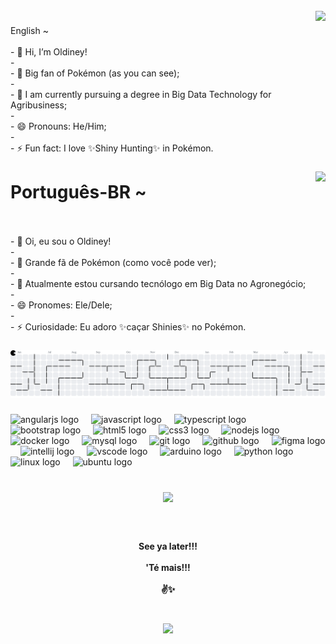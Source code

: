 <br clear="both">

<img align="right" height="200" src="https://media.tenor.com/E0mTBIZCaFsAAAAm/mini-impact-miniimpact.webp"  />

###

<p align="left">English ~<br><br>- 👋 Hi, I’m Oldiney!<br>- <br>- 👀 Big fan of Pokémon (as you can see);<br>- <br>- 🌱 I am currently pursuing a degree in Big Data Technology for Agribusiness;<br>- <br>- 😄 Pronouns: He/Him;<br>- <br>- ⚡ Fun fact: I love ✨Shiny Hunting✨ in Pokémon.</p>

###

<img align="right" height="200" src="https://media.tenor.com/XnHOWYiwZEsAAAAm/mini-impact-miniimpact.webp"  />

###

<p align="left"><h1>Português-BR ~ </h1><br><br>- 👋 Oi, eu sou o Oldiney!<br>- <br>- 👀 Grande fã de Pokémon (como você pode ver);<br>- <br>- 🌱 Atualmente estou cursando tecnólogo em Big Data no Agronegócio;<br>- <br>- 😄 Pronomes: Ele/Dele;<br>- <br>- ⚡ Curiosidade: Eu adoro ✨caçar Shinies✨ no Pokémon.</p>

###

<picture>
  <source media="(prefers-color-scheme: dark)" srcset="https://raw.githubusercontent.com/Oldiney1/Oldiney1/output/pacman-contribution-graph-dark.svg">
  <source media="(prefers-color-scheme: light)" srcset="https://raw.githubusercontent.com/Oldiney1/Oldiney1/output/pacman-contribution-graph.svg">
  <img alt="pacman contribution graph" src="https://raw.githubusercontent.com/Oldiney1/Oldiney1/output/pacman-contribution-graph.svg">
</picture>

###

<div align="left">
  <img src="https://cdn.simpleicons.org/angular/DD0031" height="40" alt="angularjs logo"  />
  <img width="12" />
  <img src="https://cdn.jsdelivr.net/gh/devicons/devicon/icons/javascript/javascript-original.svg" height="40" alt="javascript logo"  />
  <img width="12" />
  <img src="https://cdn.jsdelivr.net/gh/devicons/devicon/icons/typescript/typescript-original.svg" height="40" alt="typescript logo"  />
  <img width="12" />
  <img src="https://cdn.jsdelivr.net/gh/devicons/devicon/icons/bootstrap/bootstrap-original.svg" height="40" alt="bootstrap logo"  />
  <img width="12" />
  <img src="https://cdn.jsdelivr.net/gh/devicons/devicon/icons/html5/html5-original.svg" height="40" alt="html5 logo"  />
  <img width="12" />
  <img src="https://cdn.jsdelivr.net/gh/devicons/devicon/icons/css3/css3-original.svg" height="40" alt="css3 logo"  />
  <img width="12" />
  <img src="https://cdn.jsdelivr.net/gh/devicons/devicon/icons/nodejs/nodejs-original.svg" height="40" alt="nodejs logo"  />
  <img width="12" />
  <img src="https://cdn.jsdelivr.net/gh/devicons/devicon/icons/docker/docker-original.svg" height="40" alt="docker logo"  />
  <img width="12" />
  <img src="https://cdn.jsdelivr.net/gh/devicons/devicon/icons/mysql/mysql-original.svg" height="40" alt="mysql logo"  />
  <img width="12" />
  <img src="https://cdn.jsdelivr.net/gh/devicons/devicon/icons/git/git-original.svg" height="40" alt="git logo"  />
  <img width="12" />
  <img src="https://cdn.jsdelivr.net/gh/devicons/devicon/icons/github/github-original.svg" height="40" alt="github logo"  />
  <img width="12" />
  <img src="https://cdn.jsdelivr.net/gh/devicons/devicon/icons/figma/figma-original.svg" height="40" alt="figma logo"  />
  <img width="12" />
  <img src="https://cdn.jsdelivr.net/gh/devicons/devicon/icons/intellij/intellij-original.svg" height="40" alt="intellij logo"  />
  <img width="12" />
  <img src="https://cdn.jsdelivr.net/gh/devicons/devicon/icons/vscode/vscode-original.svg" height="40" alt="vscode logo"  />
  <img width="12" />
  <img src="https://cdn.jsdelivr.net/gh/devicons/devicon/icons/arduino/arduino-original.svg" height="40" alt="arduino logo"  />
  <img width="12" />
  <img src="https://cdn.jsdelivr.net/gh/devicons/devicon/icons/python/python-original.svg" height="40" alt="python logo"  />
  <img width="12" />
  <img src="https://cdn.jsdelivr.net/gh/devicons/devicon/icons/linux/linux-original.svg" height="40" alt="linux logo"  />
  <img width="12" />
  <img src="https://cdn.simpleicons.org/ubuntu/E95420" height="40" alt="ubuntu logo"  />
</div>

###

<br clear="both">

<div align="center">
  <img src="https://profile-counter.glitch.me/Oldiney1/count.svg?"  />
</div>

###

<br clear="both">

<h4 align="center">See ya later!!!<br><br>'Té mais!!!<br><br>✌✨</h4>

###

<br clear="both">

<div align="center">
  <img height="200" src="https://i.gifer.com/6Vww.gif"  />
</div>

###
